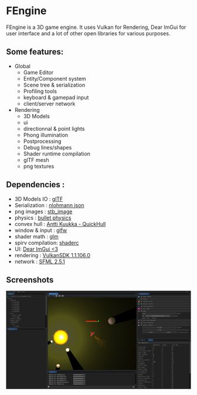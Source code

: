 # FEngine
FEngine is a 3D game engine. It uses Vulkan for Rendering, Dear ImGui for user interface and a lot of other open libraries for various purposes.

## Some features: 
* Global
	 * Game Editor
	 * Entity/Component system
	 * Scene tree & serialization
	 * Profiling tools
	 * keyboard & gamepad input
	 * client/server network
* Rendering
	 * 3D Models
	 * ui
	 * directionnal & point lights
	 * Phong illumination
	 * Postprocessing
	 * Debug lines/shapes
	 * Shader runtime compilation
	 * glTF mesh 
	 * png textures

## Dependencies : 	
* 3D Models IO : [glTF ](https://github.com/KhronosGroup/glTF)	
* Serialization : [nlohmann json](https://github.com/nlohmann/json)
* png images : [stb_image](https://github.com/nothings/stb)
* physics : [bullet physics](https://github.com/bulletphysics/bullet3/blob/master/LICENSE.txt)
* convex hull : [Antti Kuukka - QuickHull ](https://github.com/akuukka/quickhull)
* window & input : [glfw](https://github.com/glfw/glfw)
* shader math : [glm](https://github.com/g-truc/glm)
* spirv compilation: [shaderc](https://github.com/google/shaderc)
* UI: [Dear ImGui <3](https://github.com/ocornut/imgui)
* rendering : [VulkanSDK 1.1.106.0](https://vulkan.lunarg.com/sdk/home)
* network : [SFML 2.5.1](https://www.sfml-dev.org/index.php)
	
## Screenshots
![Editor preview](/docs/screenshot2.png)
